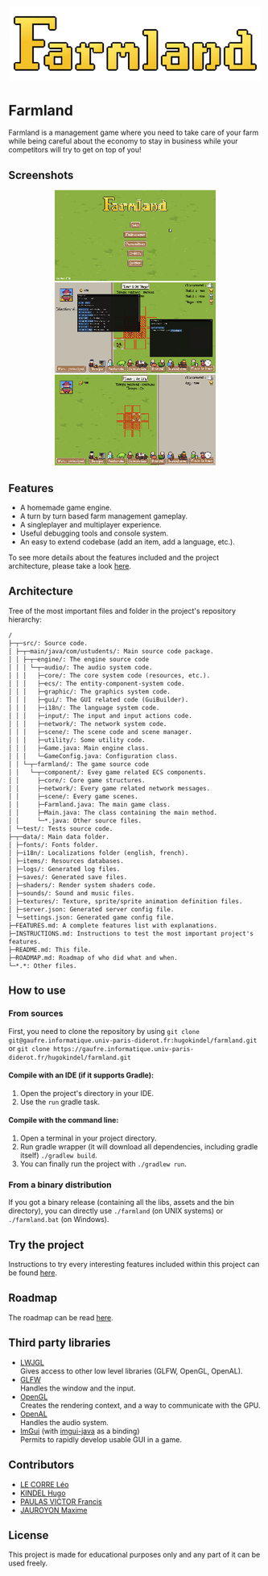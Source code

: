 <div align="center">
  <img width="500px" src="images/farmland.png" style="image-rendering: pixelated; image-rendering: -moz-crisp-edges; image-rendering: crisp-edges;">
</div>

# Farmland

Farmland is a management game where you need to take care of your farm while being careful about the economy to stay in business while your competitors will try to get on top of you!

## Screenshots

<div align="center">
    <img src="images/screenshot1.png" height="180px" style="image-rendering: pixelated; image-rendering: -moz-crisp-edges; image-rendering: crisp-edges;">
    <img src="images/screenshot2.png" height="180px" style="image-rendering: pixelated; image-rendering: -moz-crisp-edges; image-rendering: crisp-edges;">
    <img src="images/screenshot3.png" height="180px" style="image-rendering: pixelated; image-rendering: -moz-crisp-edges; image-rendering: crisp-edges;">
</div>

## Features

- A homemade game engine.
- A turn by turn based farm management gameplay.
- A singleplayer and multiplayer experience.
- Useful debugging tools and console system.
- An easy to extend codebase (add an item, add a language, etc.).

To see more details about the features included and the project architecture, please take a look [here](FEATURES.md).

## Architecture

Tree of the most important files and folder in the project's repository hierarchy:

```
/
├─┬─src/: Source code.
│ ├─┬─main/java/com/ustudents/: Main source code package.
│ │ ├─┬─engine/: The engine source code
│ │ │ └─┬─audio/: The audio system code.
│ │ │   ├─core/: The core system code (resources, etc.).
│ │ │   ├─ecs/: The entity-component-system code.
│ │ │   ├─graphic/: The graphics system code.
│ │ │   ├─gui/: The GUI related code (GuiBuilder).
│ │ │   ├─i18n/: The language system code.
│ │ │   ├─input/: The input and input actions code.
│ │ │   ├─network/: The network system code.
│ │ │   ├─scene/: The scene code and scene manager.
│ │ │   ├─utility/: Some utility code.
│ │ │   ├─Game.java: Main engine class.
│ │ │   └─GameConfig.java: Configuration class.
│ │ └─┬─farmland/: The game source code
│ │   └─┬─component/: Evey game related ECS components.
│ │     ├─core/: Core game structures.
│ │     ├─network/: Every game related network messages.
│ │     ├─scene/: Every game scenes.
│ │     ├─Farmland.java: The main game class.
│ │     ├─Main.java: The class containing the main method.
│ │     └─*.java: Other source files.
│ └─test/: Tests source code.
├─┬─data/: Main data folder.
│ ├─fonts/: Fonts folder.
│ ├─i18n/: Localizations folder (english, french).
│ ├─items/: Resources databases.
│ ├─logs/: Generated log files.
│ ├─saves/: Generated save files.
│ ├─shaders/: Render system shaders code.
│ ├─sounds/: Sound and music files.
│ ├─textures/: Texture, sprite/sprite animation definition files.
│ ├─server.json: Generated server config file.
│ └─settings.json: Generated game config file.
├─FEATURES.md: A complete features list with explanations.
├─INSTRUCTIONS.md: Instructions to test the most important project's features.
├─README.md: This file.
├─ROADMAP.md: Roadmap of who did what and when.
└─*.*: Other files.

```

## How to use

### From sources

First, you need to clone the repository by using `git clone git@gaufre.informatique.univ-paris-diderot.fr:hugokindel/farmland.git` or `git clone https://gaufre.informatique.univ-paris-diderot.fr/hugokindel/farmland.git`

#### Compile with an IDE (if it supports Gradle):

1) Open the project's directory in your IDE.
2) Use the `run` gradle task.

#### Compile with the command line:

1) Open a terminal in your project directory.
2) Run gradle wrapper (it will download all dependencies, including gradle itself) `./gradlew build`.
3) You can finally run the project with `./gradlew run`.

### From a binary distribution

If you got a binary release (containing all the libs, assets and the bin directory), you can directly use `./farmland` (on UNIX systems) or `./farmland.bat` (on Windows).

## Try the project

Instructions to try every interesting features included within this project can be found [here](INSTRUCTIONS.md).

## Roadmap

The roadmap can be read [here](ROADMAP.md).

## Third party libraries

- [LWJGL](https://www.lwjgl.org/)  
  Gives access to other low level libraries (GLFW, OpenGL, OpenAL).
- [GLFW](https://www.glfw.org/)  
  Handles the window and the input.
- [OpenGL](https://www.opengl.org/)  
  Creates the rendering context, and a way to communicate with the GPU.
- [OpenAL](https://www.openal.org/)  
  Handles the audio system.
- [ImGui](https://github.com/ocornut/imgui) (with [imgui-java](https://github.com/SpaiR/imgui-java) as a binding)  
  Permits to rapidly develop usable GUI in a game.

## Contributors

- [LE CORRE Léo](https://github.com/KarmaEssence)
- [KINDEL Hugo](https://github.com/hugokindel)
- [PAULAS VICTOR Francis](https://gaufre.informatique.univ-paris-diderot.fr/paulasvi)
- [JAUROYON Maxime](https://github.com/Maxime-Jauroyon)

## License

This project is made for educational purposes only and any part of it can be used freely.